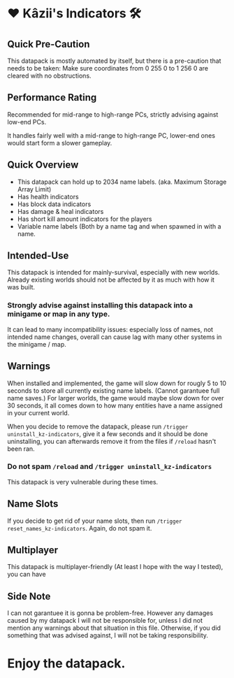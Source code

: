 # ❤️ Kâzii's Indicators 🛠️

## Quick Pre-Caution
This datapack is mostly automated by itself, but there is a pre-caution that needs to be taken:
Make sure coordinates from 0 255 0 to 1 256 0 are cleared with no obstructions.

## Performance Rating
Recommended for mid-range to high-range PCs,
strictly advising against low-end PCs.

It handles fairly well with a mid-range to high-range PC, lower-end ones would start form a slower gameplay.

## Quick Overview
- This datapack can hold up to 2034 name labels. (aka. Maximum Storage Array Limit)
- Has health indicators
- Has block data indicators
- Has damage & heal indicators
- Has short kill amount indicators for the players
- Variable name labels (Both by a name tag and when spawned in with a name.

## Intended-Use
This datapack is intended for mainly-survival, especially with new worlds.
Already existing worlds should not be affected by it as much with how it was built.

### **Strongly advise against installing this datapack into a minigame or map in any type.**
It can lead to many incompatibility issues:
especially loss of names, not intended name changes, overall can cause lag with many other systems in the minigame / map.

## Warnings
When installed and implemented, the game will slow down for rougly 5 to 10 seconds to store all currently existing name labels. (Cannot garantuee full name saves.)
For larger worlds, the game would maybe slow down for over 30 seconds, it all comes down to how many entities have a name assigned in your current world.

When you decide to remove the datapack, please run `/trigger uninstall_kz-indicators`,
give it a few seconds and it should be done uninstalling, you can afterwards remove it from the files if `/reload` hasn't been ran.

### **Do not spam `/reload` and `/trigger uninstall_kz-indicators`**
This datapack is very vulnerable during these times.

## Name Slots
If you decide to get rid of your name slots, then run `/trigger reset_names_kz-indicators`.
Again, do not spam it.

## Multiplayer
This datapack is multiplayer-friendly (At least I hope with the way I tested), you can have

## Side Note
I can not garantuee it is gonna be problem-free. However any damages caused by my datapack I will not be responsible for, unless I did not mention any warnings about that situation in this file. Otherwise, if you did something that was advised against, I will not be taking responsibility.

# Enjoy the datapack.
